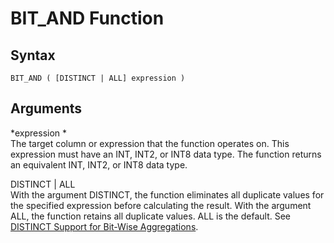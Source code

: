 # BIT\_AND Function<a name="r_BIT_AND"></a>

## Syntax<a name="r_BIT_AND-synopsis"></a>

```
BIT_AND ( [DISTINCT | ALL] expression )
```

## Arguments<a name="r_BIT_AND-arguments"></a>

 *expression *   
The target column or expression that the function operates on\. This expression must have an INT, INT2, or INT8 data type\. The function returns an equivalent INT, INT2, or INT8 data type\.

DISTINCT | ALL  
With the argument DISTINCT, the function eliminates all duplicate values for the specified expression before calculating the result\. With the argument ALL, the function retains all duplicate values\. ALL is the default\. See [DISTINCT Support for Bit\-Wise Aggregations](c_bitwise_aggregate_functions.md#distinct-support-for-bit-wise-aggregations)\.